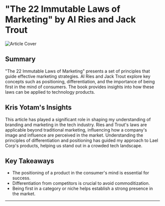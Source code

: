 # "The 22 Immutable Laws of Marketing" by Al Ries and Jack Trout

![Article Cover](images/22-immutable-laws.jpg)

## Summary

"The 22 Immutable Laws of Marketing" presents a set of principles that guide effective marketing strategies. Al Ries and Jack Trout explore key concepts such as positioning, differentiation, and the importance of being first in the mind of consumers. The book provides insights into how these laws can be applied to technology products.

## Kris Yotam's Insights

This article has played a significant role in shaping my understanding of branding and marketing in the tech industry. Ries and Trout's laws are applicable beyond traditional marketing, influencing how a company's image and influence are perceived in the market. Understanding the principles of differentiation and positioning has guided my approach to Lael Corp's products, helping us stand out in a crowded tech landscape.

## Key Takeaways

- The positioning of a product in the consumer's mind is essential for success.
- Differentiation from competitors is crucial to avoid commoditization.
- Being first in a category or niche helps establish a strong presence in the market.

---


